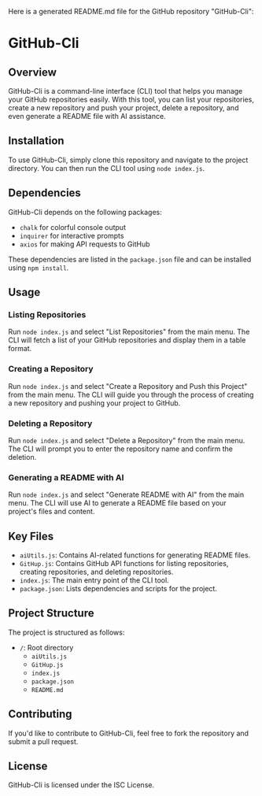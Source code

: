 Here is a generated README.md file for the GitHub repository "GitHub-Cli":

**GitHub-Cli**
================

**Overview**
--------

GitHub-Cli is a command-line interface (CLI) tool that helps you manage your GitHub repositories easily. With this tool, you can list your repositories, create a new repository and push your project, delete a repository, and even generate a README file with AI assistance.

**Installation**
--------------

To use GitHub-Cli, simply clone this repository and navigate to the project directory. You can then run the CLI tool using `node index.js`.

**Dependencies**
--------------

GitHub-Cli depends on the following packages:

* `chalk` for colorful console output
* `inquirer` for interactive prompts
* `axios` for making API requests to GitHub

These dependencies are listed in the `package.json` file and can be installed using `npm install`.

**Usage**
-----

### Listing Repositories

Run `node index.js` and select "List Repositories" from the main menu. The CLI will fetch a list of your GitHub repositories and display them in a table format.

### Creating a Repository

Run `node index.js` and select "Create a Repository and Push this Project" from the main menu. The CLI will guide you through the process of creating a new repository and pushing your project to GitHub.

### Deleting a Repository

Run `node index.js` and select "Delete a Repository" from the main menu. The CLI will prompt you to enter the repository name and confirm the deletion.

### Generating a README with AI

Run `node index.js` and select "Generate README with AI" from the main menu. The CLI will use AI to generate a README file based on your project's files and content.

**Key Files**
-------------

* `aiUtils.js`: Contains AI-related functions for generating README files.
* `GitHup.js`: Contains GitHub API functions for listing repositories, creating repositories, and deleting repositories.
* `index.js`: The main entry point of the CLI tool.
* `package.json`: Lists dependencies and scripts for the project.

**Project Structure**
--------------------

The project is structured as follows:

* `/`: Root directory
	+ `aiUtils.js`
	+ `GitHup.js`
	+ `index.js`
	+ `package.json`
	+ `README.md`

**Contributing**
--------------

If you'd like to contribute to GitHub-Cli, feel free to fork the repository and submit a pull request.

**License**
--------

GitHub-Cli is licensed under the ISC License.